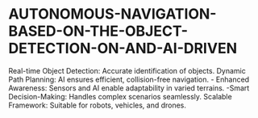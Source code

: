 # AUTONOMOUS-NAVIGATION-BASED-ON-THE-OBJECT-DETECTION-ON-AND-AI-DRIVEN
Real-time Object Detection: Accurate identification of objects. Dynamic Path Planning: AI ensures efficient, collision-free navigation. - Enhanced Awareness: Sensors and AI enable adaptability in varied terrains.  -Smart Decision-Making: Handles complex scenarios seamlessly. Scalable Framework: Suitable for robots, vehicles, and drones.  

